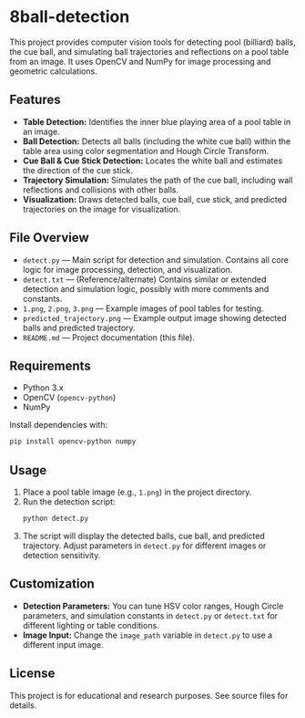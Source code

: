 # 8ball-detection

This project provides computer vision tools for detecting pool (billiard) balls, the cue ball, and simulating ball trajectories and reflections on a pool table from an image. It uses OpenCV and NumPy for image processing and geometric calculations.

## Features
- **Table Detection:** Identifies the inner blue playing area of a pool table in an image.
- **Ball Detection:** Detects all balls (including the white cue ball) within the table area using color segmentation and Hough Circle Transform.
- **Cue Ball & Cue Stick Detection:** Locates the white ball and estimates the direction of the cue stick.
- **Trajectory Simulation:** Simulates the path of the cue ball, including wall reflections and collisions with other balls.
- **Visualization:** Draws detected balls, cue ball, cue stick, and predicted trajectories on the image for visualization.

## File Overview
- `detect.py` — Main script for detection and simulation. Contains all core logic for image processing, detection, and visualization.
- `detect.txt` — (Reference/alternate) Contains similar or extended detection and simulation logic, possibly with more comments and constants.
- `1.png`, `2.png`, `3.png` — Example images of pool tables for testing.
- `predicted_trajectory.png` — Example output image showing detected balls and predicted trajectory.
- `README.md` — Project documentation (this file).

## Requirements
- Python 3.x
- OpenCV (`opencv-python`)
- NumPy

Install dependencies with:
```sh
pip install opencv-python numpy
```

## Usage
1. Place a pool table image (e.g., `1.png`) in the project directory.
2. Run the detection script:
   ```sh
   python detect.py
   ```
3. The script will display the detected balls, cue ball, and predicted trajectory. Adjust parameters in `detect.py` for different images or detection sensitivity.

## Customization
- **Detection Parameters:** You can tune HSV color ranges, Hough Circle parameters, and simulation constants in `detect.py` or `detect.txt` for different lighting or table conditions.
- **Image Input:** Change the `image_path` variable in `detect.py` to use a different input image.

## License
This project is for educational and research purposes. See source files for details.
 
